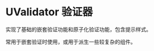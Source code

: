 # UValidator 验证器

实现了基础的嵌套验证功能和原子化验证功能，包含提示样式。

常用于嵌套验证时使用，或用于派生一些较复杂的组件。

<u-h2-tabs router>
    <u-h2-tab title="基础示例" to="/components/u-validator/examples"></u-h2-tab>
    <u-h2-tab title="内置规则" to="/components/u-validator/rules"></u-h2-tab>
    <u-h2-tab title="旧的方式（废弃）" to="/components/u-validator/old"></u-h2-tab>
    <u-h2-tab v-if="NODE_ENV === 'development'" title="测试用例" to="/components/u-validator/cases"></u-h2-tab>
    <u-h2-tab title="API" to="/components/u-validator/api"></u-h2-tab>
</u-h2-tabs>

<router-view></router-view>
